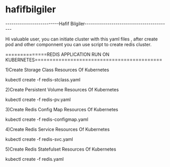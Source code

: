 # hafifbilgiler
--------------------------Hafif Bilgiler------------------------------------------

Hi valuable user, you can initiate cluster with this yaml files , after create pod and other componnent you can use script to create redis cluster.

==============REDIS APPLICATION RUN ON KUBERNETES===========================================

1)Create Storage Class Resources Of Kubernetes

kubectl create -f redis-stclass.yaml

2)Create Persistent Volume  Resources Of Kubernetes 

kubectl create -f redis-pv.yaml

3)Create Redis Config Map Resources Of Kubernetes 

kubectl create -f redis-configmap.yaml

4)Create Redis Service Resources Of Kubernetes 

kubectl create -f redis-svc.yaml

5)Create Redis Statefulset Resources Of Kubernetes 

kubectl create -f redis.yaml
